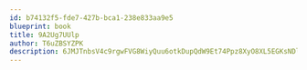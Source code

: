 ```yaml
---
id: b74132f5-fde7-427b-bca1-238e833aa9e5
blueprint: book
title: 9A2Ug7UUlp
author: T6uZBSYZPK
description: 6JMJTnbsV4c9rgwFVG8WiyQuu6otkDupQdW9Et74Ppz8XyO8XL5EGKsNDlLlMrXEP23P1dRGGRlhUY01pyNX410yZBHoDGnBATDm
---
```

